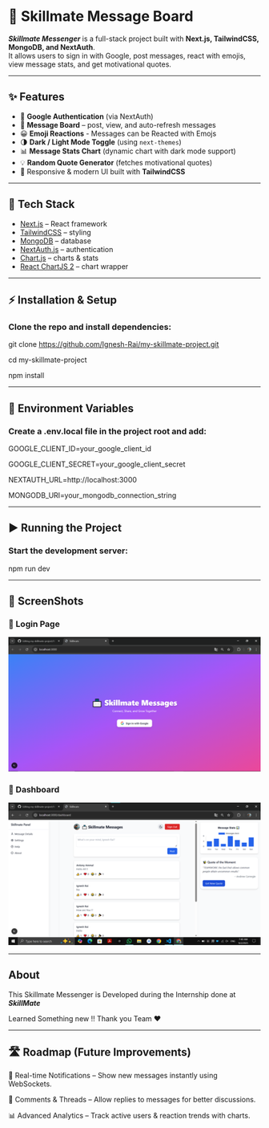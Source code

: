 # 📨 Skillmate Message Board

***Skillmate Messenger*** is a full-stack project built with **Next.js, TailwindCSS, MongoDB, and NextAuth**.  
It allows users to sign in with Google, post messages, react with emojis, view message stats, and get motivational quotes.

---

## ✨ Features

- 🔑 **Google Authentication** (via NextAuth)  
- 📝 **Message Board** – post, view, and auto-refresh messages  
- 😀 **Emoji Reactions** - Messages can be Reacted with Emojs  
- 🌗 **Dark / Light Mode Toggle** (using `next-themes`)  
- 📊 **Message Stats Chart** (dynamic chart with dark mode support)  
- 💡 **Random Quote Generator** (fetches motivational quotes)  
- 📱 Responsive & modern UI built with **TailwindCSS**  

---

## 🚀 Tech Stack

- [Next.js](https://nextjs.org/) – React framework  
- [TailwindCSS](https://tailwindcss.com/) – styling  
- [MongoDB](https://www.mongodb.com/) – database  
- [NextAuth.js](https://next-auth.js.org/) – authentication  
- [Chart.js](https://www.chartjs.org/) – charts & stats  
- [React ChartJS 2](https://react-chartjs-2.js.org/) – chart wrapper  

---

## ⚡ Installation & Setup

### Clone the repo and install dependencies:

git clone https://github.com/Ignesh-Rai/my-skillmate-project.git

cd my-skillmate-project

npm install

---

## 🔑 Environment Variables

### Create a .env.local file in the project root and add:

GOOGLE_CLIENT_ID=your_google_client_id

GOOGLE_CLIENT_SECRET=your_google_client_secret

NEXTAUTH_URL=http://localhost:3000

MONGODB_URI=your_mongodb_connection_string

---

## ▶️ Running the Project

### Start the development server:

npm run dev

---

## 📸 ScreenShots 

### 🔑 Login Page
![Login](public/screenshots/login.png)

### 📨 Dashboard 
![Dashboard with Dark and Light Mode Toggle](public/screenshots/Final.png)

---

## About 

This Skillmate Messenger is Developed during the Internship done at ***SkillMate***

Learned Something new !! Thank you Team ❤

---
## 🛣️ Roadmap (Future Improvements)

🔔 Real-time Notifications – Show new messages instantly using WebSockets.

💬 Comments & Threads – Allow replies to messages for better discussions.

📊 Advanced Analytics – Track active users & reaction trends with charts.






